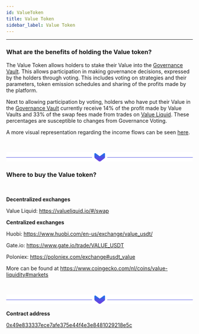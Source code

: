 ```yaml
---
id: ValueToken
title: Value Token
sidebar_label: Value Token
---
```


---

### What are the benefits of holding the Value token?

The Value Token allows holders to stake their Value into the [Governance Vault](./GovernanceVault). This allows participation in making governance decisions, expressed by the holders through voting. This includes voting on strategies and their parameters, token emission schedules and sharing of the profits made by the platform.

Next to allowing participation by voting, holders who have put their Value in the [Governance Vault](./GovernanceVault) currently receive 14% of the profit made by Value Vaults and 33% of the swap fees made from trades on [Value Liquid](./ValueLiquid). These percentages are susceptible to changes from Governance Voting.

A more visual representation regarding the income flows can be seen [here](./GovernanceVault).

<br/>

![Separator](img/seperator.png)

### Where to buy the Value token?

<br/>

**Decentralized exchanges**

Value Liquid: https://valueliquid.io/#/swap

**Centralized exchanges**

Huobi: https://www.huobi.com/en-us/exchange/value_usdt/

Gate.io: https://www.gate.io/trade/VALUE_USDT

Poloniex: https://poloniex.com/exchange#usdt_value

More can be found at https://www.coingecko.com/nl/coins/value-liquidity#markets

<br/>

![Separator](img/seperator.png)

**Contract address**

[0x49e833337ece7afe375e44f4e3e8481029218e5c](https://etherscan.io/address/0x49e833337ece7afe375e44f4e3e8481029218e5c)

